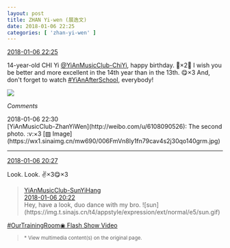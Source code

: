 ```yaml
---
layout: post
title: ZHAN Yi-wen (展逸文)
date: 2018-01-06 22:25
categories: [ 'zhan-yi-wen' ]
---
```


<div class="weibo-info">
  <a href="https://weibo.com/6108090526/FD9Fn7sdn">2018-01-06 22:25</a>
</div>

14-year-old CHI Yi [@YiAnMusicClub-ChiYi](https://weibo.com/u/6117581836), happy birthday. :birthday:×2:tada: I wish you be better and more excellent in the 14th year than in the 13th. :yum:×3 And, don't forget to watch [#YiAnAfterSchool](https://weibo.com/p/100808f57cd722476872700a5522853faa7576), everybody!

<!-- more -->

<a href="//wx2.sinaimg.cn/mw690/006FmVn8ly1fn797dwh41j30qo0qojxq.jpg">
  <img class="weibo-pic-preview" src="//wx2.sinaimg.cn/orj360/006FmVn8ly1fn797dwh41j30qo0qojxq.jpg" />
</a>

*Comments*

<div class="weibo-info">2018-01-06 22:30</div>
[YiAnMusicClub-ZhanYiWen](http://weibo.com/u/6108090526): The second photo. :v:×3 [▨ Image](https://wx1.sinaimg.cn/mw690/006FmVn8ly1fn79cav4s2j30qo140grm.jpg)

---

<div class="weibo-info">
  <a href="https://weibo.com/6108090526/FD8Tb7wh7">2018-01-06 20:27</a>
</div>

Look. Look. :v:×3:yum:×3

> <div class="weibo-post-name">
>   <a href="https://weibo.com/u/2565158051">YiAnMusicClub-SunYiHang</a>
> </div>
> <div class="weibo-info">
>   <a href="https://weibo.com/2565158051/FD8RwfCJ9">2018-01-06 20:22</a>
> </div>
> Hey, have a look, duo dance with my bro. ![sun](https://img.t.sinajs.cn/t4/appstyle/expression/ext/normal/e5/sun.gif)  
[#OurTrainingRoom](https://weibo.com/p/100808980da3b9682ac1e47ba4bdf6540b7a03)[◉ Flash Show Video](https://www.miaopai.com/show/gR7AJXm~BVJys-V81OrgMIdYiRXVnzvSF2jcEg__.htm)  
> <small>* View multimedia content(s) on the original page.</small>
